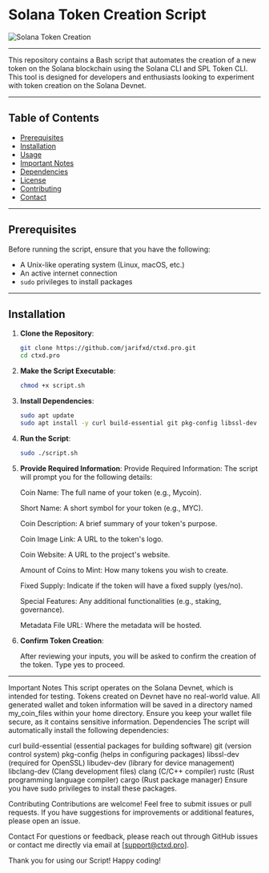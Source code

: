 # Solana Token Creation Script

![Solana Token Creation](https://via.placeholder.com/1200x300/000000/FFFFFF?text=Solana+Token+Creation+Script)

---

This repository contains a Bash script that automates the creation of a new token on the Solana blockchain using the Solana CLI and SPL Token CLI. This tool is designed for developers and enthusiasts looking to experiment with token creation on the Solana Devnet.

---

## Table of Contents

- [Prerequisites](#prerequisites)
- [Installation](#installation)
- [Usage](#usage)
- [Important Notes](#important-notes)
- [Dependencies](#dependencies)
- [License](#license)
- [Contributing](#contributing)
- [Contact](#contact)

---

## Prerequisites

Before running the script, ensure that you have the following:

- A Unix-like operating system (Linux, macOS, etc.)
- An active internet connection
- `sudo` privileges to install packages

---

## Installation

1. **Clone the Repository**:
   ```bash
   git clone https://github.com/jarifxd/ctxd.pro.git
   cd ctxd.pro

2. **Make the Script Executable**:
   ```bash
   chmod +x script.sh
   
3. **Install Dependencies**:
   ```bash
   sudo apt update
   sudo apt install -y curl build-essential git pkg-config libssl-dev libudev-dev libclang-dev clang rustc cargo

4. **Run the Script**:
   ```bash
   sudo ./script.sh
   
5. **Provide Required Information**:
   Provide Required Information: The script will prompt you for the following details:

      Coin Name: The full name of your token (e.g., Mycoin).

      Short Name: A short symbol for your token (e.g., MYC).

      Coin Description: A brief summary of your token's purpose.

      Coin Image Link: A URL to the token's logo.

      Coin Website: A URL to the project's website.
   
      Amount of Coins to Mint: How many tokens you wish to create.

      Fixed Supply: Indicate if the token will have a fixed supply (yes/no).

      Special Features: Any additional functionalities (e.g., staking, governance).

      Metadata File URL: Where the metadata will be hosted.
   
3. **Confirm Token Creation**:
   
   After reviewing your inputs, you will be asked to confirm the creation of the token. Type yes to proceed.

--------------------------------------------------------------------------------------------------------------------------------------

Important Notes
This script operates on the Solana Devnet, which is intended for testing. Tokens created on Devnet have no real-world value.
All generated wallet and token information will be saved in a directory named my_coin_files within your home directory.
Ensure you keep your wallet file secure, as it contains sensitive information.
Dependencies
The script will automatically install the following dependencies:

curl
build-essential (essential packages for building software)
git (version control system)
pkg-config (helps in configuring packages)
libssl-dev (required for OpenSSL)
libudev-dev (library for device management)
libclang-dev (Clang development files)
clang (C/C++ compiler)
rustc (Rust programming language compiler)
cargo (Rust package manager)
Ensure you have sudo privileges to install these packages.

Contributing
Contributions are welcome! Feel free to submit issues or pull requests. If you have suggestions for improvements or additional features, please open an issue.

Contact
For questions or feedback, please reach out through GitHub issues or contact me directly via email at [support@ctxd.pro].

Thank you for using our Script! Happy coding!
